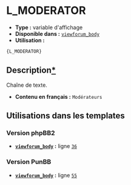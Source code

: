 # L_MODERATOR
* __Type :__ variable d'affichage
* __Disponible dans :__ [`viewforum_body`](../tpl/var/viewforum_body.md#readme)
* __Utilisation :__

```html
{L_MODERATOR}
```

## Description[*](https://fa-tvars.appspot.com/var/L_MODERATOR)
Chaîne de texte.

* __Contenu en français :__ `Modérateurs`

## Utilisations dans les templates

### Version phpBB2
* __[`viewforum_body`](../tpl/var/viewforum_body.md#readme) :__ ligne [`36`](../tpl/src/subsilver/viewforum_body.tpl#L36)

### Version PunBB
* __[`viewforum_body`](../tpl/var/viewforum_body.md#readme) :__ ligne [`55`](../tpl/src/punbb/viewforum_body.tpl#L55)